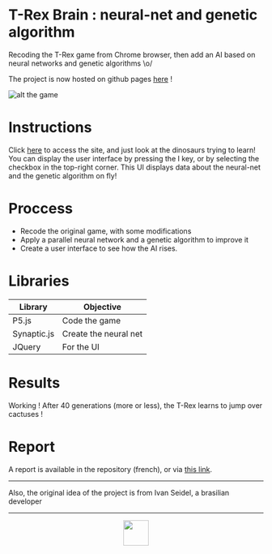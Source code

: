 # T-Rex Brain : neural-net and genetic algorithm

Recoding the T-Rex game from Chrome browser, then add an AI based on neural networks and genetic algorithms \o/

The project is now hosted on github pages [here](https://corbienassisdev.github.io/TRex-Brain/p5/TREXBRAIN_V08/) !

![alt the game](https://mayank4net.files.wordpress.com/2015/05/c6.png)

# Instructions

Click [here](https://corbienassisdev.github.io/TRex-Brain/p5/TREXBRAIN_V08/) to access the site, and just look at the dinosaurs trying to learn! You can display the user interface by pressing the I key, or by selecting the checkbox in the top-right corner. This UI displays data about the neural-net and the genetic algorithm on fly!

# Proccess

* Recode the original game, with some modifications
* Apply a parallel neural network and a genetic algorithm to improve it
* Create a user interface to see how the AI rises.

# Libraries

| Library | Objective |
| --- | --- |
| P5.js | Code the game |
| Synaptic.js | Create the neural net |
| JQuery | For the UI |

# Results

Working ! After 40 generations (more or less), the T-Rex learns to jump over cactuses !

# Report

A report is available in the repository (french), or via [this link](https://github.com/corbienassisdev/T-Rex-Brain/blob/master/gesp/Rapport%20-%20PII.pdf).

---

Also, the original idea of the project is from Ivan Seidel, a brasilian developer

---

<p align=center>
  <img src="https://ih0.redbubble.net/image.509164440.2865/flat,800x800,075,f.u2.jpg" width=50 />
</p>



